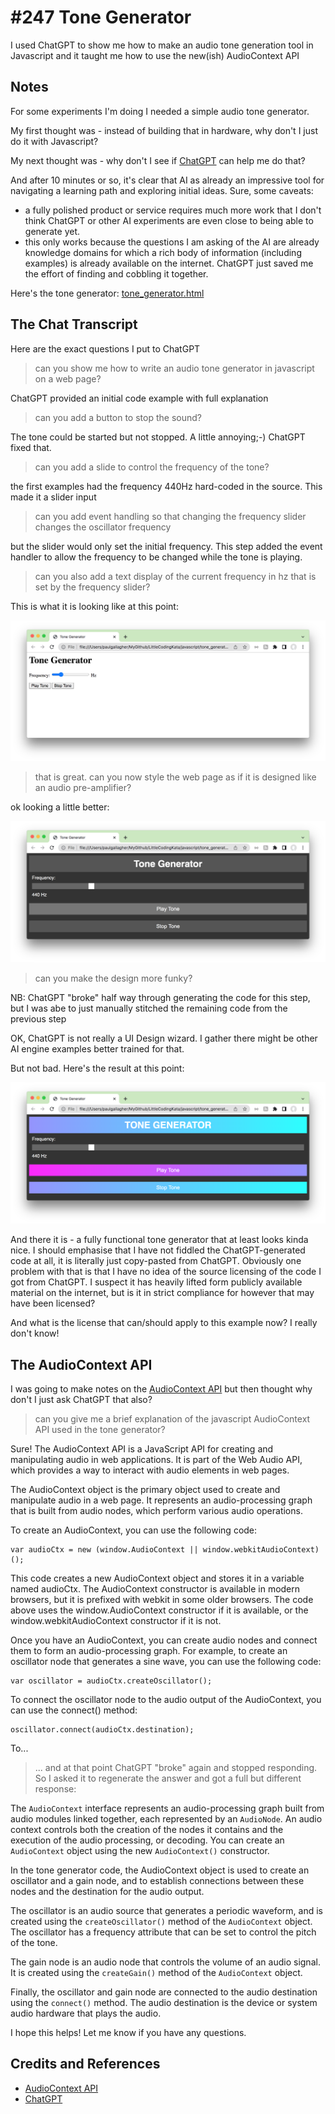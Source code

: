 # #247 Tone Generator

I used ChatGPT to show me how to make an audio tone generation tool in Javascript and it taught me how to use the new(ish) AudioContext API

## Notes

For some experiments I'm doing I needed a simple audio tone generator.

My first thought was - instead of building that in hardware, why don't I just do it with Javascript?

My next thought was - why don't I see if [ChatGPT](https://chat.openai.com/) can help me do that?

And after 10 minutes or so, it's clear that AI as already an impressive tool for navigating a learning path and exploring initial ideas.
Sure, some caveats:

* a fully polished product or service requires much more work that I don't think ChatGPT or other AI experiments are even close to being able to generate yet.
* this only works because the questions I am asking of the AI are already knowledge domains for which a rich body of information (including examples) is already available on the internet. ChatGPT just saved me the effort of finding and cobbling it together.

Here's the tone generator: [tone_generator.html](./tone_generator.html)

## The Chat Transcript

Here are the exact questions I put to ChatGPT

> can you show me how to write an audio tone generator in javascript on a web page?

ChatGPT provided an initial code example with full explanation

> can you add a button to stop the sound?

The tone could be started but not stopped. A little annoying;-) ChatGPT fixed that.

> can you add a slide to control the frequency of the tone?

the first examples had the frequency 440Hz hard-coded in the source. This made it a slider input

> can you add event handling so that changing the frequency slider changes the oscillator frequency

but the slider would only set the initial frequency. This step added the event handler to allow the frequency to be changed while the tone is playing.

> can you also add a text display of the current frequency in hz that is set by the frequency slider?

This is what it is looking like at this point:

![screenshot1](./assets/screenshot1.png)

> that is great. can you now style the web page as if it is designed like an audio pre-amplifier?

ok looking a little better:

![screenshot2](./assets/screenshot2.png)

> can you make the design more funky?

NB: ChatGPT "broke" half way through generating the code for this step, but I was abe to just manually stitched the remaining code from the previous step

OK, ChatGPT is not really a UI Design wizard. I gather there might be other AI engine examples better trained for that.

But not bad. Here's the result at this point:

![screenshot3](./assets/screenshot3.png)

And there it is - a fully functional tone generator that at least looks kinda nice.
I should emphasise that I have not fiddled the ChatGPT-generated code at all, it is literally just copy-pasted from ChatGPT.
Obviously one problem with that is that I have no idea of the source licensing of the code I got from ChatGPT.
I suspect it has heavily lifted form publicly available material on the internet, but is it in strict compliance for however that may have been licensed?

And what is the license that can/should apply to this example now? I really don't know!

## The AudioContext API

I was going to make notes on the [AudioContext API](https://developer.mozilla.org/en-US/docs/Web/API/AudioContext)
but then thought why don't I just ask ChatGPT that also?

> can you give me a brief explanation of the javascript AudioContext API used in the tone generator?

Sure! The AudioContext API is a JavaScript API for creating and manipulating audio in web applications. It is part of the Web Audio API, which provides a way to interact with audio elements in web pages.

The AudioContext object is the primary object used to create and manipulate audio in a web page. It represents an audio-processing graph that is built from audio nodes, which perform various audio operations.

To create an AudioContext, you can use the following code:

    var audioCtx = new (window.AudioContext || window.webkitAudioContext)();

This code creates a new AudioContext object and stores it in a variable named audioCtx. The AudioContext constructor is available in modern browsers, but it is prefixed with webkit in some older browsers. The code above uses the window.AudioContext constructor if it is available, or the window.webkitAudioContext constructor if it is not.

Once you have an AudioContext, you can create audio nodes and connect them to form an audio-processing graph. For example, to create an oscillator node that generates a sine wave, you can use the following code:

    var oscillator = audioCtx.createOscillator();

To connect the oscillator node to the audio output of the AudioContext, you can use the connect() method:

    oscillator.connect(audioCtx.destination);

To...

> ... and at that point ChatGPT "broke" again and stopped responding. So I asked it to regenerate the answer and got a full but different response:

The `AudioContext` interface represents an audio-processing graph built from audio modules linked together, each represented by an `AudioNode`. An audio context controls both the creation of the nodes it contains and the execution of the audio processing, or decoding. You can create an `AudioContext` object using the new `AudioContext()` constructor.

In the tone generator code, the AudioContext object is used to create an oscillator and a gain node, and to establish connections between these nodes and the destination for the audio output.

The oscillator is an audio source that generates a periodic waveform, and is created using the `createOscillator()` method of the `AudioContext` object. The oscillator has a frequency attribute that can be set to control the pitch of the tone.

The gain node is an audio node that controls the volume of an audio signal. It is created using the `createGain()` method of the `AudioContext` object.

Finally, the oscillator and gain node are connected to the audio destination using the `connect()` method. The audio destination is the device or system audio hardware that plays the audio.

I hope this helps! Let me know if you have any questions.

## Credits and References

* [AudioContext API](https://developer.mozilla.org/en-US/docs/Web/API/AudioContext)
* [ChatGPT](https://chat.openai.com/)
